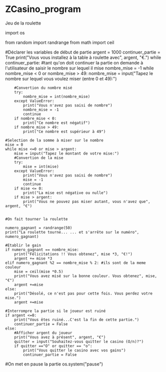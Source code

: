 # ZCasino_program
Jeu de la roulette

import os

from random import randrange
from math import ceil

#Déclarer les variables de début de partie
argent = 1000
continuer_partie = True
print("Vous vous installez à la table à roulette avec", argent, "€.")
while continuer_partie: #tant qu'on doit continuer la partie on demande à l'utilisateur de saisir le nombre sur lequel il mise
    nombre_mise = -1
    while nombre_mise < 0 or nombre_mise > 49:
        nombre_mise = input("Tapez le nombre sur lequel vous voulez miser (entre 0 et 49):")

        #Convertion du nombre misé
        try:
            nombre_mise = int(nombre_mise)
        except ValueError:
            print("Vous n'avez pas saisi de nombre")
            nombre_mise = -1
            continue
        if nombre_mise < 0:
            print("Ce nombre est négatif")
        if nombre_mise > 49:
            print("Ce nombre est supérieur à 49")
    
    #Selection de la somme à miser sur le nombre
    mise = 0
    while mise <=0 or mise > argent:
        mise = input("Tapez le montant de votre mise:")
        #Convertion de la mise
        try:
            mise = int(mise)
        except ValueError:
            print("Vous n'avez pas saisi de nombre")
            mise = -1
            continue
        if mise <= 0: 
            print("La mise est négative ou nulle")
        if mise > argent:
            print("Vous ne pouvez pas miser autant, vous n'avez que", argent, "€")

        
    #On fait tourner la roulette

    numero_gagnant = randrange(50)
    print("La roulette tourne... ... et s'arrête sur le numéro", numero_gagnant)

    #Etablir le gain
    if numero_gagnant == nombre_mise:
        print("Félicitations !! Vous obtenez", mise *3, "€!")
        argent += mise *3
    elif numero_gagnant %2 == nombre_mise % 2: #ils sont de la meme couleur
        mise = ceil(mise *0.5)
        print("Vous avez misé sur la bonne couleur. Vous obtenez", mise, "€")
        argent +=mise
    else:
        print("Désolé, ce n'est pas pour cette fois. Vous perdez votre mise.")
        argent +=mise

    #Interrompre la partie si le joueur est ruiné
    if argent <=0:
        print("Vous êtes ruiné...C'est la fin de cette partie.")
        continuer_partie = False
    else:
        #Afficher argent du joueur
        print("Vous avez à présent", argent, "€")
        quitter = input("Souhaitez-vous quitter le casino (O/n)?")
        if quitter =="O" or quitter == "o":
            print("Vous quitter le casino avec vos gains")
            continuer_partie = False

#On met en pause la partie
os.system("pause") 
